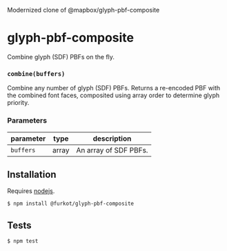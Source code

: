 Modernized clone of @mapbox/glyph-pbf-composite

# glyph-pbf-composite

Combine glyph (SDF) PBFs on the fly.


### `combine(buffers)`

Combine any number of glyph (SDF) PBFs.
Returns a re-encoded PBF with the combined
font faces, composited using array order
to determine glyph priority.

### Parameters

| parameter | type  | description           |
| --------- | ----- | --------------------- |
| `buffers` | array | An array of SDF PBFs. |


## Installation

Requires [nodejs](http://nodejs.org/).

```sh
$ npm install @furkot/glyph-pbf-composite
```

## Tests

```sh
$ npm test
```

